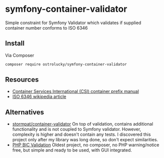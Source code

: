 # symfony-container-validator
Simple constraint for Symfony Validator which validates if supplied container number conforms to ISO 6346

## Install

Via Composer

``` bash
composer require ostrolucky/symfony-container-validator
```

## Resources

- [Container Services International (CSI) container prefix manual](https://www.csiu.co/container-prefixes)
- [ISO 6346 wikipedia article](https://en.wikipedia.org/wiki/ISO_6346)

## Alternatives

- [stormpat/container-validator](https://github.com/stormpat/Container-validator) On top of validation, contains additional functionality and is not coupled to Symfony validator. However, complexity is higher and doesn't contain any tests. I discovered this project only after my library was long done, so don't expect similarities.
- [PHP BIC Validation](https://www.phpclasses.org/package/8800-PHP-Validate-the-owner-of-a-container-with-a-BIC-code.html) Oldest project, no composer, no PHP warning/notice free, but simple and ready to be used, with GUI integrated.  